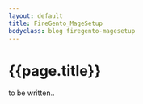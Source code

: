 ```yaml
---
layout: default
title: FireGento_MageSetup
bodyclass: blog firegento-magesetup
---
```


# {{page.title}}

to be written..

